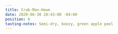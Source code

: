 ```yaml
---
title: Crab-Man-Hewe
date: 2020-06-30 20:43:00 -04:00
position: 6
tasting-notes: Semi-dry, boozy, green apple peel
---
```


